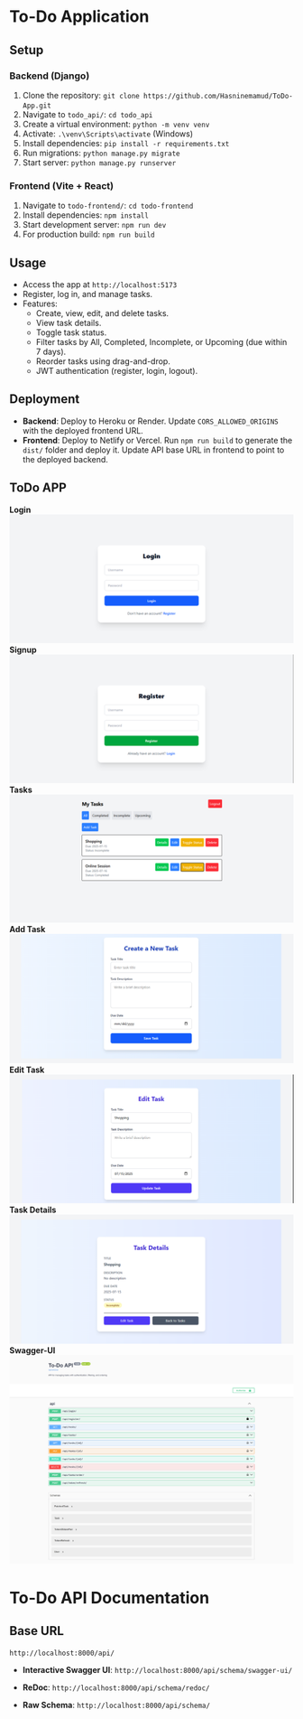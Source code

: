 # To-Do Application

## Setup

### Backend (Django)
1. Clone the repository: `git clone https://github.com/Hasninemamud/ToDo-App.git`
2. Navigate to `todo_api/`: `cd todo_api`
3. Create a virtual environment: `python -m venv venv`
4. Activate: `.\venv\Scripts\activate` (Windows)
5. Install dependencies: `pip install -r requirements.txt`
6. Run migrations: `python manage.py migrate`
7. Start server: `python manage.py runserver`

### Frontend (Vite + React)
1. Navigate to `todo-frontend/`: `cd todo-frontend`
2. Install dependencies: `npm install`
3. Start development server: `npm run dev`
4. For production build: `npm run build`

## Usage
- Access the app at `http://localhost:5173`
- Register, log in, and manage tasks.
- Features:
  - Create, view, edit, and delete tasks.
  - View task details.
  - Toggle task status.
  - Filter tasks by All, Completed, Incomplete, or Upcoming (due within 7 days).
  - Reorder tasks using drag-and-drop.
  - JWT authentication (register, login, logout).

## Deployment
- **Backend**: Deploy to Heroku or Render. Update `CORS_ALLOWED_ORIGINS` with the deployed frontend URL.
- **Frontend**: Deploy to Netlify or Vercel. Run `npm run build` to generate the `dist/` folder and deploy it. Update API base URL in frontend to point to the deployed backend.

## ToDo APP

**Login** ![Login](images/login.png)
**Signup** ![Signup](images/signup.png)
**Tasks** ![Task List](images/tasks.png)
**Add Task** ![Add Task](images/addTask.png)
**Edit Task** ![Edit Task](images/EditTask.png)
**Task Details** ![Task Details](images/task_details.png)
**Swagger-UI** ![Swagger-UI](images/swagger-ui.png)

# To-Do API Documentation

## Base URL
`http://localhost:8000/api/`

- **Interactive Swagger UI**:  `http://localhost:8000/api/schema/swagger-ui/`

- **ReDoc**: `http://localhost:8000/api/schema/redoc/`

- **Raw Schema**: `http://localhost:8000/api/schema/`



